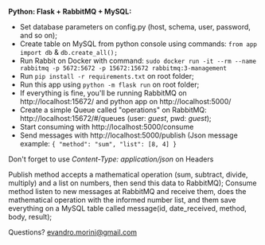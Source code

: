 **Python: Flask + RabbitMQ + MySQL:**

- Set database parameters on config.py (host, schema, user, password, and so on);
- Create table on MySQL from python console using commands: `from app import db` & `db.create_all();`
- Run Rabbit on Docker with command: `sudo docker run -it --rm --name rabbitmq -p 5672:5672 -p 15672:15672 rabbitmq:3-management`
- Run `pip install -r requirements.txt` on root folder;
- Run this app using `python -m flask run` on root folder;
- If everything is fine, you'll be running RabbitMQ on http://localhost:15672/ and python app on http://localhost:5000/
- Create a simple Queue called "operations" on RabbitMQ: http://localhost:15672/#/queues (user: _guest_, pwd: _guest_);
- Start consuming with http://localhost:5000/consume
- Send messages with http://localhost:5000/publish (Json message example: `{ "method": "sum", "list": [8, 4] }` 

Don't forget to use _Content-Type: application/json_ on Headers

Publish method accepts a mathematical operation (sum, subtract, divide, multiply) and a list on numbers, then send this data to RabbitMQ);
Consume method listen to new messages at RabbitMQ and receive them, does the mathematical operation with the informed number list, and them save everything on a MySQL table called message(id, date_received, method, body, result);

Questions? evandro.morini@gmail.com
